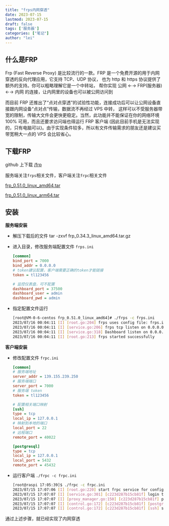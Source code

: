 ```yaml
---
title: "frps内网穿透"
date: 2023-07-15
lastmod: 2023-07-15
draft: false
tags: ['服务器']
categories: ["笔记"]
author: "lei"
---
```


## 什么是FRP

Frp (Fast Reverse Proxy) 是比较流行的一款。FRP 是一个免费开源的用于内网穿透的反向代理应用，它支持 TCP、UDP 协议， 也为 http 和 https 协议提供了额外的支持。你可以粗略理解它是一个中转站， 帮你实现 公网 ←→ FRP(服务器) ←→ 内网 的连接，让内网里的设备也可以被公网访问到

而目前 FRP 还推出了“点对点穿透”的试验性功能，连接成功后可以让公网设备直接跟内网设备“点对点”传输，数据流不再经过 VPS 中转， 这样可以不受服务器带宽的限制，传输大文件会更快更稳定。当然，此功能并不能保证在你的网络环境 100% 可用，而且还要求访问端也得运行 FRP 客户端 (因此目前手机是无法实现的，只有电脑可以)。由于实现条件较多，所以有文件传输需求的朋友还是建议买带宽稍大一点的 VPS 会比较省心。

## 下载FRP

github 上下载 [/frp](https://github.com/fatedier/frp/releases)

服务端关注`frps`相关文件，客户端关注`frpc`相关文件

[frp_0.51.0_linux_amd64.tar](./frp_0.51.0_linux_amd64.tar.gz)

[frp_0.51.0_linux_arm64.tar](frp_0.51.0_linux_arm64.tar.gz)

## 安装

**服务端安装**

- 解压下载后的文件 tar -zxvf frp_0.34.3_linux_amd64.tar.gz

- 进入目录，修改服务端配置文件 `frps.ini`

  ```ini
  [common]
  bind_port = 7000
  bind_addr = 0.0.0.0
  # token建议配置，客户端需要正确的token才能链接
  token = tl123456
  
  # 监控仪表盘，可不配置
  dashboard_port = 37500
  dashboard_user = admin
  dashboard_pwd = admin
  ```

- 指定配置文件运行

  ```bash
  [root@VM-0-6-centos frp_0.51.0_linux_amd64]# ./frps -c frps.ini
  2023/07/16 00:04:11 [I] [root.go:204] frps uses config file: frps.ini
  2023/07/16 00:04:11 [I] [service.go:206] frps tcp listen on 0.0.0.0:7000
  2023/07/16 00:04:11 [I] [service.go:318] Dashboard listen on 0.0.0.0:37500
  2023/07/16 00:04:11 [I] [root.go:213] frps started successfully
  ```

**客户端安装**

- 修改配置文件 `frpc.ini`

  ```ini
  [common]
  # 服务端地址
  server_addr = 139.155.239.250
  # 服务端端口
  server_port = 7000
  # 服务端 token
  token = tl123456
  
  # 配置相关端口映射
  [ssh]
  type = tcp
  local_ip = 127.0.0.1
  # 映射到本地的端口
  local_port = 22
  # 远程端口
  remote_port = 40022
  
  [postgresql]
  type = tcp
  local_ip = 127.0.0.1
  local_port = 5432
  remote_port = 45432
  ```

- 运行客户端 `./frpc -c frpc.ini`

  ```bash
  [root@raspi 17:05:39]$ ./frpc -c frpc.ini
  2023/07/15 17:07:06 [I] [root.go:220] start frpc service for config file [frpc.ini]
  2023/07/15 17:07:07 [I] [service.go:301] [c223d287b15cb81f] login to server success, get run id [c223d287b15cb81f]
  2023/07/15 17:07:07 [I] [proxy_manager.go:150] [c223d287b15cb81f] proxy added: [postgresql ssh]
  2023/07/15 17:07:07 [I] [control.go:172] [c223d287b15cb81f] [postgresql] start proxy success
  2023/07/15 17:07:07 [I] [control.go:172] [c223d287b15cb81f] [ssh] start proxy success
  ```

通过上述步骤，就已经实现了内网穿透

